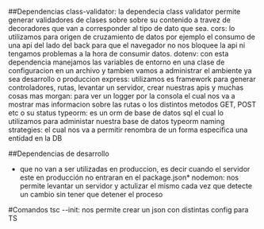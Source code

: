 ##Dependencias 
class-validator: la dependecia class validator permite generar validadores de clases sobre sobre su contenido a travez de decoradores que van a corresponder al tipo de dato que sea.
cors: lo utilizamos para origen de cruzamiento de datos por ejemplo el consumo de una api del lado del back para que el navegador no nos bloquee la api ni tengamos problemas a la hora de consumir datos.
dotenv: con esta dependencia manejamos las variables de entorno en una clase de configuracion en un archivo y tambien vamos a administrar el ambiente ya sea desarrollo o produccion
express: utilizamos es framework para generar controladores, rutas, levantar un servidor, crear nuestras apis y muchas cosas mas 
morgan: para ver un logger por la consola el cual nos va a mostrar mas informacion sobre las rutas o los distintos metodos GET, POST etc o su status
typeorm: es un orm de base de datos sql el cual lo utilizamos para administar nuestra base de datos
typeorm naming strategies: el cual nos va a permitir renombra de un forma especifica una entidad en la DB

##Dependencias de desarrollo 
* que no van a ser utilizadas en produccion, es decir cuando el servidor este en producción no entraran en el package.json*
nodemon: nos permite levantar un servidor y actulizar el mismo cada vez que detecte un cambio sin tener que detener el proceso

#Comandos
tsc --init: nos permite crear un json con distintas config para TS


